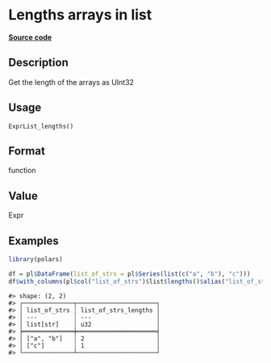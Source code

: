 
# Lengths arrays in list

[**Source code**](https://github.com/pola-rs/r-polars/tree/0580dbe189881934960c63979bf59fc3448a21dc/R/expr__list.R#L21)

## Description

Get the length of the arrays as UInt32

## Usage

<pre><code class='language-R'>ExprList_lengths()
</code></pre>

## Format

function

## Value

Expr

## Examples

``` r
library(polars)

df = pl$DataFrame(list_of_strs = pl$Series(list(c("a", "b"), "c")))
df$with_columns(pl$col("list_of_strs")$list$lengths()$alias("list_of_strs_lengths"))
```

    #> shape: (2, 2)
    #> ┌──────────────┬──────────────────────┐
    #> │ list_of_strs ┆ list_of_strs_lengths │
    #> │ ---          ┆ ---                  │
    #> │ list[str]    ┆ u32                  │
    #> ╞══════════════╪══════════════════════╡
    #> │ ["a", "b"]   ┆ 2                    │
    #> │ ["c"]        ┆ 1                    │
    #> └──────────────┴──────────────────────┘
